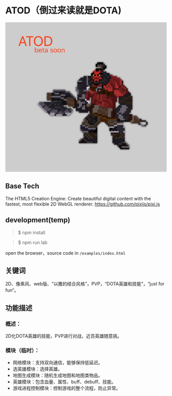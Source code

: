 # ATOD（倒过来读就是DOTA)

![](./welcome.jpg)

## Base Tech
The HTML5 Creation Engine: Create beautiful digital content with the fastest, most flexible 2D WebGL renderer. 
https://github.com/pixijs/pixi.js

## development(temp)

> $ npm install 

> $ npm run lab 

open the browser，source code in `/examples/index.html`

## 关键词
2D、像素风、web版、“以撒的结合风格”，PVP，“DOTA英雄和技能”，“just for fun“。

## 功能描述
### 概述：
2D化DOTA英雄的技能，PVP进行对战，近百英雄随意挑。

### 模块（临时）：

* 网络模块：支持双向通信，能够保持低延迟。
* 选英雄模块：选择英雄。
* 地图生成模块：随机生成地图和地图类物品。
* 英雄模块：包含血量、属性、buff、debuff、技能。
* 游戏进程控制模块：控制游戏的整个流程，防止异常。